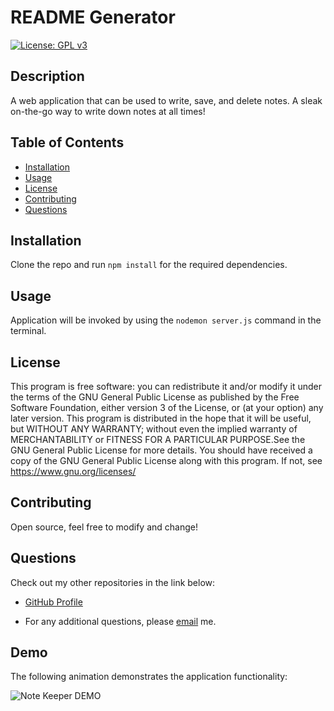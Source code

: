 # README Generator

[![License: GPL v3](https://img.shields.io/badge/License-GPLv3-blue.svg)](https://www.gnu.org/licenses/gpl-3.0)

## Description

A web application that can be used to write, save, and delete notes. A sleak on-the-go way to write down notes at all times!

## Table of Contents

- [Installation](#installation)
- [Usage](#usage)
- [License](#license)
- [Contributing](#contributing)
- [Questions](#questions)

## Installation

Clone the repo and run `npm install` for the required dependencies.

## Usage

Application will be invoked by using the `nodemon server.js` command in the terminal.

## License

This program is free software: you can redistribute it and/or modify
it under the terms of the GNU General Public License as published by
the Free Software Foundation, either version 3 of the License, or
(at your option) any later version.
This program is distributed in the hope that it will be useful,
but WITHOUT ANY WARRANTY; without even the implied warranty of
MERCHANTABILITY or FITNESS FOR A PARTICULAR PURPOSE.See the
GNU General Public License for more details.
You should have received a copy of the GNU General Public License
along with this program. If not, see <https://www.gnu.org/licenses/>

## Contributing

Open source, feel free to modify and change!

## Questions

Check out my other repositories in the link below:

- [GitHub Profile](https://github.com/jongomezdev)

- For any additional questions, please [email](mailto:jongomezdev@gmail.com) me.

## Demo

The following animation demonstrates the application functionality:

![Note Keeper DEMO](public/assets/notekeeper.gif)
